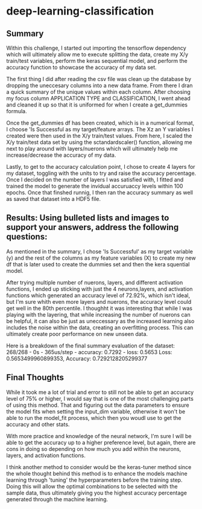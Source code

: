 # deep-learning-classification

## Summary

Within this challenge, I started out importing the tensorflow dependency which will ultimately allow me to execute splitting the data, create my X/y train/test variables, perform the keras sequential model, and perform the accuracy function to showcase the accuracy of my data set.

The first thing I did after reading the csv file was clean up the database by dropping the uneccesary columns into a new data frame. From there I dran a quick summary of the unique values within each column. After choosing my focus column APPLICATION TYPE and CLASSIFICATION, I went ahead and cleaned it up so that it is uniformed for when I create a get_dummies formula. 

Once the get_dummies df has been created, which is in a numerical format, I choose 'Is Successful as my target/feature arrays. The Xz an Y variables I created were then used in the X/y train/test values. From here, I scaled the X/y train/test data set by using the sctandardscaler() function, allowing me next to play around with layers/nuerons which will ultimately help me increase/decrease the accuracy of my data.

Lastly, to get to the accuracy calculation point, I chose to create 4 layers for my dataset, toggling with the units to try and raise the accuracy percentage. Once I decided on the number of layers I was satisfied with, I fitted and trained the model to generate the invidual accuruaccy levels within 100 epochs. Once that finshed runnig, I then ran the accuracy summary as well as saved that dataset into a HDF5 file.


## Results: Using bulleted lists and images to support your answers, address the following questions:

As mentioned in the summary, I chose 'Is Successful' as my target variable (y) and the rest of the columns as my feature variables (X) to create my new df that is later used to create the dummies set and then the kera squential model.

After trying multiple number of nuerons, layers, and different activation functions, I ended up sticking with just the 4 neurons,layers, and activation functions which generated an accuracy level of 72.92%, which isn't ideal, but I'm sure whith even more layers and nuerons, the accuracy level could get well in the 80th percentile. I thoughht it was interesting that while I was playing with the layering, that while increasing the number of nuerons can be helpful, it can also be just as uneccessary as the increased learning also includes the noise within the data, creating an overfitting process. This can ultimately create poor performance on new unseen data.

Here is a breakdown of the final summary evaluation of the dataset:
268/268 - 0s - 365us/step - accuracy: 0.7292 - loss: 0.5653
Loss: 0.5653499960899353, Accuracy: 0.7292128205299377

## Final Thoughts
While it took me a lot of trial and error to still not be able to get an accuracy level of 75% or higher, I would say that is one of the most challenging parts of using this method. That and figuring out the data parameters to ensure the model fits when setting the input_dim variable, otherwise it won't be able to run the model_fit process, which then you woudl use to get the accuracy and other stats.

With more practice and knowledge of the neural network, I'm sure I will be able to get the accuracy up to a higher preference level, but again, there are cons in doing so depending on how much you add within the neurons, layers, and activation functions.

I think another method to consider would be the keras-tuner method since the whole thought behind this method is to enhance the models machine learning through 'tuning' the hyperparameters before the training step. Doing this will allow the optimal combinations to be selected with the sample data, thus ultimately giving you the highest accuracy percentage generated through the machine learning.



